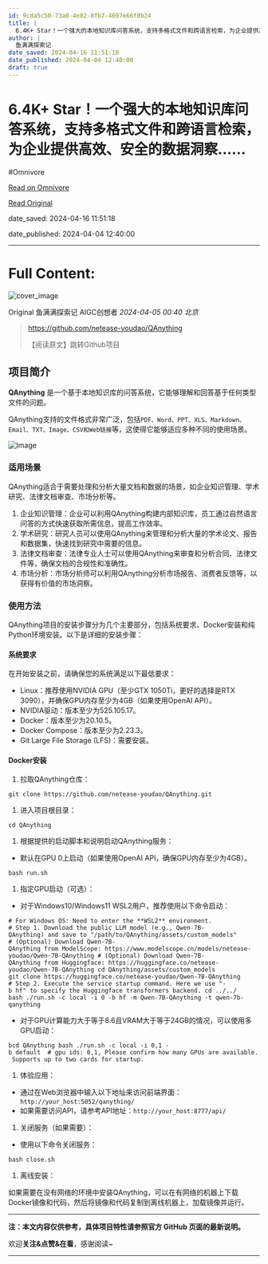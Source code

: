 ```yaml
---
id: 9cda5c50-73a0-4e82-8fb7-4697e66f0b24
title: |
  6.4K+ Star！一个强大的本地知识库问答系统，支持多格式文件和跨语言检索，为企业提供高效、安全的数据洞察……
author: |
  鱼满满探索记
date_saved: 2024-04-16 11:51:18
date_published: 2024-04-04 12:40:00
draft: true
---
```


# 6.4K+ Star！一个强大的本地知识库问答系统，支持多格式文件和跨语言检索，为企业提供高效、安全的数据洞察……
#Omnivore

[Read on Omnivore](https://omnivore.app/me/-18ee70fe22e)

[Read Original](https://mp.weixin.qq.com/s/U9PMR2vZg7utHElj5jVeyQ)

date_saved: 2024-04-16 11:51:18

date_published: 2024-04-04 12:40:00

--- 

# Full Content: 

![cover_image](https://proxy-prod.omnivore-image-cache.app/0x0,shYOV9m8WKSdjbtJkpbdo0icUPLZDAK2c6NqBYqyk0ZU/https://mmbiz.qpic.cn/sz_mmbiz_jpg/YV7AAYWzu1Dibic5ISUSic3AP6jfWicC1XfQsc9eY324GicmUHOfQNe8z9A6EcRN0IqpPTx9SrmbIPTqUzosmbmFjeg/0?wx_fmt=jpeg) 

Original 鱼满满探索记  AIGC创想者 _2024-04-05 00:40_ _北京_ 

> https://github.com/netease-youdao/QAnything
> 
> 【阅读原文】跳转Github项目

## 项目简介

**QAnything** 是一个基于本地知识库的问答系统，它能够理解和回答基于任何类型文件的问题。

QAnything支持的文件格式非常广泛，包括`PDF、Word、PPT、XLS、Markdown、Email、TXT、Image、CSV和Web链接`等，这使得它能够适应多种不同的使用场景。

![Image](https://proxy-prod.omnivore-image-cache.app/0x0,s9pcNOO0eGUYt93Lf-KjIqeS6gD4vqmDAM5e3vRzjVJE/https://mmbiz.qpic.cn/sz_mmbiz_png/YV7AAYWzu1CuL31DcOdcOjGCEnhpMe8LSAKS1gG7dLbkI7QfbcWW7THVFeu8OOQMOQGpGcXfpw3rehBMXaiaNyg/640?wx_fmt=png&from=appmsg)

### 适用场景

QAnything适合于需要处理和分析大量文档和数据的场景，如企业知识管理、学术研究、法律文档审查、市场分析等。

1. 企业知识管理：企业可以利用QAnything构建内部知识库，员工通过自然语言问答的方式快速获取所需信息，提高工作效率。
2. 学术研究：研究人员可以使用QAnything来管理和分析大量的学术论文、报告和数据集，快速找到研究中需要的信息。
3. 法律文档审查：法律专业人士可以使用QAnything来审查和分析合同、法律文件等，确保文档的合规性和准确性。
4. 市场分析：市场分析师可以利用QAnything分析市场报告、消费者反馈等，以获得有价值的市场洞察。

### 使用方法

QAnything项目的安装步骤分为几个主要部分，包括系统要求、Docker安装和纯Python环境安装。以下是详细的安装步骤：

#### 系统要求

在开始安装之前，请确保您的系统满足以下最低要求：

* Linux：推荐使用NVIDIA GPU（至少GTX 1050Ti，更好的选择是RTX 3090），并确保GPU内存至少为4GB（如果使用OpenAI API）。
* NVIDIA驱动：版本至少为525.105.17。
* Docker：版本至少为20.10.5。
* Docker Compose：版本至少为2.23.3。
* Git Large File Storage (LFS)：需要安装。

#### Docker安装

1. 拉取QAnything仓库：

`git clone https://github.com/netease-youdao/QAnything.git
`

1. 进入项目根目录：

`cd QAnything
`

1. 根据提供的启动脚本和说明启动QAnything服务：
* 默认在GPU 0上启动（如果使用OpenAI API，确保GPU内存至少为4GB）。

`bash run.sh
`

1. 指定GPU启动（可选）：
* 对于Windows10/Windows11 WSL2用户，推荐使用以下命令启动：

`# For Windows OS: Need to enter the **WSL2** environment.
# Step 1. Download the public LLM model (e.g., Qwen-7B-QAnything) and save to "/path/to/QAnything/assets/custom_models"
# (Optional) Download Qwen-7B-QAnything from ModelScope: https://www.modelscope.cn/models/netease-youdao/Qwen-7B-QAnything
# (Optional) Download Qwen-7B-QAnything from Huggingface: https://huggingface.co/netease-youdao/Qwen-7B-QAnything
cd QAnything/assets/custom_models
git clone https://huggingface.co/netease-youdao/Qwen-7B-QAnything
# Step 2. Execute the service startup command. Here we use "-b hf" to specify the Huggingface transformers backend.
cd ../../
bash ./run.sh -c local -i 0 -b hf -m Qwen-7B-QAnything -t qwen-7b-qanything
`

* 对于GPU计算能力大于等于8.6且VRAM大于等于24GB的情况，可以使用多GPU启动：

`bcd QAnything
bash ./run.sh -c local -i 0,1 -b default  # gpu ids: 0,1, Please confirm how many GPUs are available. Supports up to two cards for startup. 
`

1. 体验应用：
* 通过在Web浏览器中输入以下地址来访问前端界面：`http://your_host:5052/qanything/`
* 如果需要访问API，请参考API地址：`http://your_host:8777/api/`
1. 关闭服务（如果需要）：
* 使用以下命令关闭服务：

`bash close.sh
`

1. 离线安装：

如果需要在没有网络的环境中安装QAnything，可以在有网络的机器上下载Docker镜像和代码，然后将镜像和代码复制到离线机器上，加载镜像并运行。

---

**注：本文内容仅供参考，具体项目特性请参照官方 GitHub 页面的最新说明。**

欢迎**关注&点赞&在看**，感谢阅读\~

---

